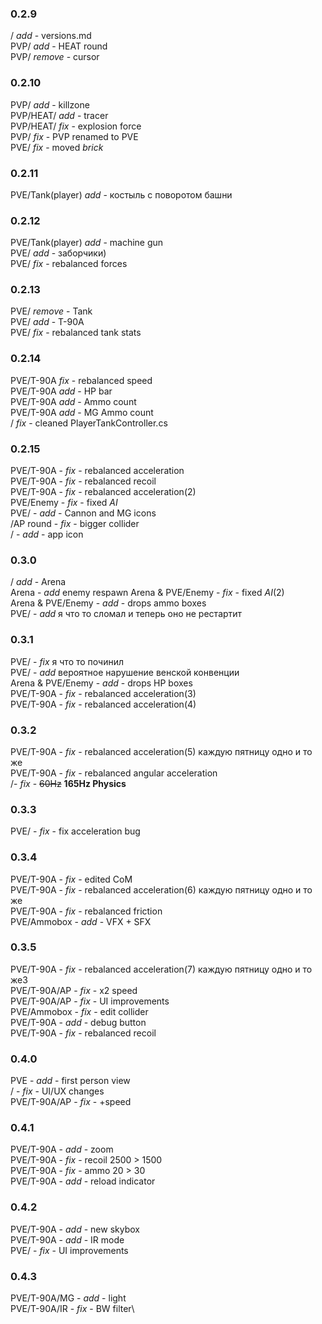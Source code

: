 ### 0.2.9
/ *add* - versions.md\
PVP/ *add* - HEAT round\
PVP/ *remove* - cursor  

### 0.2.10
PVP/ *add* - killzone\
PVP/HEAT/ *add* - tracer\
PVP/HEAT/ *fix* - explosion force\
PVP/ *fix* - PVP renamed to PVE\
PVE/ *fix* - moved *brick*  

### 0.2.11
PVE/Tank(player) *add* - костыль с поворотом башни  

### 0.2.12
PVE/Tank(player) *add* - machine gun\
PVE/ *add* - заборчики)\
PVE/ *fix* - rebalanced forces  

### 0.2.13
PVE/ *remove* - Tank\
PVE/ *add* - T-90A\
PVE/ *fix* - rebalanced tank stats

### 0.2.14
PVE/T-90A *fix* - rebalanced speed\
PVE/T-90A *add* - HP bar\
PVE/T-90A *add* - Ammo count\
PVE/T-90A *add* - MG Ammo count\
/ *fix* - cleaned PlayerTankController.cs

### 0.2.15
PVE/T-90A - *fix* - rebalanced acceleration\
PVE/T-90A - *fix* - rebalanced recoil\
PVE/T-90A - *fix* - rebalanced acceleration(2)\
PVE/Enemy - *fix* - fixed *AI*\
PVE/ - *add* - Cannon and MG icons\
/AP round - *fix* - bigger collider\
/ - *add* - app icon

### 0.3.0
/ *add* - Arena\
Arena - *add* enemy respawn
Arena & PVE/Enemy - *fix* - fixed *AI*(2)\
Arena & PVE/Enemy - *add* - drops ammo boxes\
PVE/ - *add* я что то сломал и теперь оно не рестартит

### 0.3.1
PVE/ - *fix* я что то починил\
PVE/ - *add* вероятное нарушение венской конвенции\
Arena & PVE/Enemy - *add* - drops HP boxes\
PVE/T-90A - *fix* - rebalanced acceleration(3)\
PVE/T-90A - *fix* - rebalanced acceleration(4)  

### 0.3.2
PVE/T-90A - *fix* - rebalanced acceleration(5) каждую пятницу одно и то же\
PVE/T-90A - *fix* - rebalanced angular acceleration\
/- *fix* - ~~60Hz~~ **165Hz Physics** 

### 0.3.3
PVE/ - *fix* - fix acceleration bug

### 0.3.4
PVE/T-90A - *fix* - edited CoM\
PVE/T-90A - *fix* - rebalanced acceleration(6) каждую пятницу одно и то же\
PVE/T-90A - *fix* - rebalanced friction\
PVE/Ammobox - *add* - VFX + SFX

### 0.3.5
PVE/T-90A - *fix* - rebalanced acceleration(7) каждую пятницу одно и то же3\
PVE/T-90A/AP - *fix* - x2 speed\
PVE/T-90A/AP - *fix* - UI improvements\
PVE/Ammobox - *fix* - edit collider\
PVE/T-90A - *add* - debug button\
PVE/T-90A - *fix* - rebalanced recoil

### 0.4.0
PVE - *add* - first person view\
/ - *fix* - UI/UX changes\
PVE/T-90A/AP - *fix* - +speed

### 0.4.1 
PVE/T-90A - *add* - zoom\
PVE/T-90A - *fix* - recoil 2500 > 1500\
PVE/T-90A - *fix* - ammo 20 > 30\
PVE/T-90A - *add* - reload indicator

### 0.4.2
PVE/T-90A - *add* - new skybox\
PVE/T-90A - *add* - IR mode\
PVE/ - *fix* - UI improvements

### 0.4.3 
PVE/T-90A/MG - *add* - light\
PVE/T-90A/IR - *fix* - BW filter\